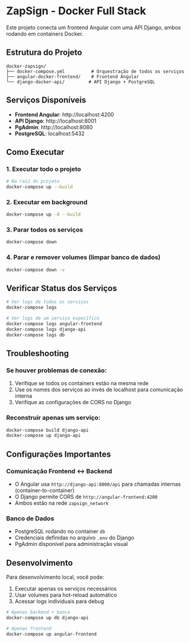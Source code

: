 # ZapSign - Docker Full Stack

Este projeto conecta um frontend Angular com uma API Django, ambos rodando em containers Docker.

## Estrutura do Projeto

```
docker-zapsign/
├── docker-compose.yml          # Orquestração de todos os serviços
├── angular-docker-frontend/    # Frontend Angular
└── django-docker-api/         # API Django + PostgreSQL
```

## Serviços Disponíveis

- **Frontend Angular**: http://localhost:4200
- **API Django**: http://localhost:8001
- **PgAdmin**: http://localhost:8080
- **PostgreSQL**: localhost:5432

## Como Executar

### 1. Executar todo o projeto
```bash
# Na raiz do projeto
docker-compose up --build
```

### 2. Executar em background
```bash
docker-compose up -d --build
```

### 3. Parar todos os serviços
```bash
docker-compose down
```

### 4. Parar e remover volumes (limpar banco de dados)
```bash
docker-compose down -v
```

## Verificar Status dos Serviços

```bash
# Ver logs de todos os serviços
docker-compose logs

# Ver logs de um serviço específico
docker-compose logs angular-frontend
docker-compose logs django-api
docker-compose logs db
```

## Troubleshooting

### Se houver problemas de conexão:
1. Verifique se todos os containers estão na mesma rede
2. Use os nomes dos serviços ao invés de localhost para comunicação interna
3. Verifique as configurações de CORS no Django

### Reconstruir apenas um serviço:
```bash
docker-compose build django-api
docker-compose up django-api
```

## Configurações Importantes

### Comunicação Frontend ↔ Backend
- O Angular usa `http://django-api:8000/api` para chamadas internas (container-to-container)
- O Django permite CORS de `http://angular-frontend:4200`
- Ambos estão na rede `zapsign_network`

### Banco de Dados
- PostgreSQL rodando no container `db`
- Credenciais definidas no arquivo `.env` do Django
- PgAdmin disponível para administração visual

## Desenvolvimento

Para desenvolvimento local, você pode:
1. Executar apenas os serviços necessários
2. Usar volumes para hot-reload automático
3. Acessar logs individuais para debug

```bash
# Apenas backend + banco
docker-compose up db django-api

# Apenas frontend
docker-compose up angular-frontend
```
